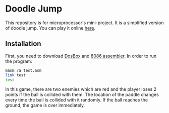 # Doodle Jump

This repository is for microprocessor's mini-project. It is a simplified version of doodle jump. You can play it online [here](https://doodlejump.io/).

## Installation

First, you need to download [DosBox](https://www.youtube.com/redirect?event=video_description&redir_token=QUFFLUhqbExvZmJjeTJCNWFTdG90d3JFdzlnUEpmRlZtUXxBQ3Jtc0tsc2JlTDNVcml3S3Zkdm5fSXlxQkRDNXp0ZlVQQVdWa0h1aHNtYzdTWTl1MDJWY2dDcXoyamtVRG04TXhVN1EwVHdQSE04LUI0Q2tlQmhnclE0M28tOTdCVmVfemw0QlROWmFUWG54MHl2Tk94VERMRQ&q=https%3A%2F%2Fwww.dosbox.com%2Fdownload.php%3Fmain%3D1&v=RhsaakpatqI) and [8086 assembler](https://www.youtube.com/redirect?event=video_description&redir_token=QUFFLUhqa1o4Ulg4ZllWQ0JiSjNldnZuN1JzS1hlVzdvUXxBQ3Jtc0tsdUZsQjF1ZGJ0bVN2RmdpWlAxZDRqM1g4MUZtSlBmdkVRX0pDNXFZdjJjN3NBU3E2MlVKdmZSNUFqYjBXMFpob1ZxY29heFB3V2RJMlRyeF9WS0Q5TjhHcjRJNUtzMjItQkdVZGdPSEtVUWc5Y2dQZw&q=https%3A%2F%2Fdrive.google.com%2Fopen%3Fid%3D1akM4UNg6StiVE3ehzEstOgOhEw1JBxA0&v=RhsaakpatqI). 
In order to run the program:

```bash
masm /a test.asm
link test
test
```
In this game, there are two enemies which are red and the player loses 2 points if the ball is collided with them. The location of the paddle changes every time the ball is collided with it randomly. If the ball reaches the ground, the game is over immediately.

